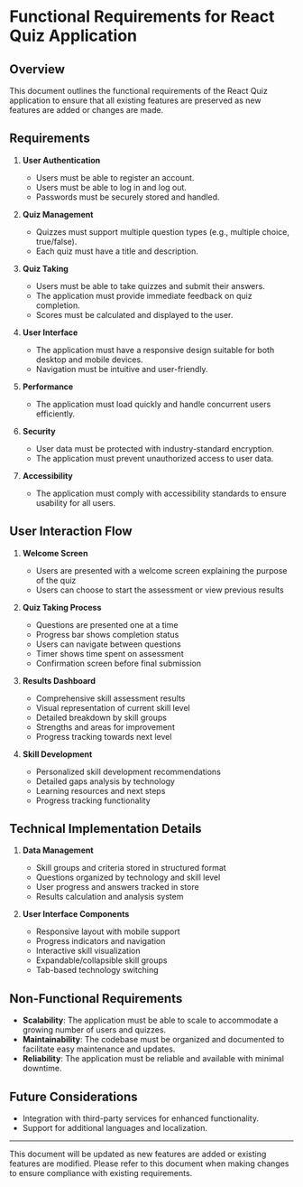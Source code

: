# Functional Requirements for React Quiz Application

## Overview
This document outlines the functional requirements of the React Quiz application to ensure that all existing features are preserved as new features are added or changes are made.

## Requirements

1. **User Authentication**
   - Users must be able to register an account.
   - Users must be able to log in and log out.
   - Passwords must be securely stored and handled.

2. **Quiz Management**
   - Quizzes must support multiple question types (e.g., multiple choice, true/false).
   - Each quiz must have a title and description.

4. **Quiz Taking**
   - Users must be able to take quizzes and submit their answers.
   - The application must provide immediate feedback on quiz completion.
   - Scores must be calculated and displayed to the user.

5. **User Interface**
   - The application must have a responsive design suitable for both desktop and mobile devices.
   - Navigation must be intuitive and user-friendly.

6. **Performance**
   - The application must load quickly and handle concurrent users efficiently.

7. **Security**
   - User data must be protected with industry-standard encryption.
   - The application must prevent unauthorized access to user data.

8. **Accessibility**
   - The application must comply with accessibility standards to ensure usability for all users.

## User Interaction Flow

1. **Welcome Screen**
   - Users are presented with a welcome screen explaining the purpose of the quiz
   - Users can choose to start the assessment or view previous results

2. **Quiz Taking Process**
   - Questions are presented one at a time
   - Progress bar shows completion status
   - Users can navigate between questions
   - Timer shows time spent on assessment
   - Confirmation screen before final submission

3. **Results Dashboard**
   - Comprehensive skill assessment results
   - Visual representation of current skill level
   - Detailed breakdown by skill groups
   - Strengths and areas for improvement
   - Progress tracking towards next level

4. **Skill Development**
   - Personalized skill development recommendations
   - Detailed gaps analysis by technology
   - Learning resources and next steps
   - Progress tracking functionality

## Technical Implementation Details

1. **Data Management**
   - Skill groups and criteria stored in structured format
   - Questions organized by technology and skill level
   - User progress and answers tracked in store
   - Results calculation and analysis system

2. **User Interface Components**
   - Responsive layout with mobile support
   - Progress indicators and navigation
   - Interactive skill visualization
   - Expandable/collapsible skill groups
   - Tab-based technology switching

## Non-Functional Requirements

- **Scalability**: The application must be able to scale to accommodate a growing number of users and quizzes.
- **Maintainability**: The codebase must be organized and documented to facilitate easy maintenance and updates.
- **Reliability**: The application must be reliable and available with minimal downtime.

## Future Considerations
- Integration with third-party services for enhanced functionality.
- Support for additional languages and localization.

---

This document will be updated as new features are added or existing features are modified. Please refer to this document when making changes to ensure compliance with existing requirements.
